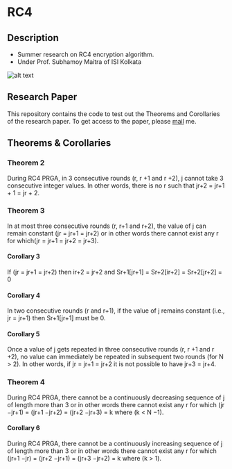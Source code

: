 # RC4

## Description

* Summer research on RC4 encryption algorithm.
* Under Prof. Subhamoy Maitra of ISI Kolkata

![alt text](https://www.isical.ac.in/~repro/wp-content/themes/isirepro/images/isi4_1.png "ISI Kolkata")

## Research Paper

This repository contains the code to test out the Theorems and
Corollaries of the research paper. To get access to the paper,
please [mail](mailto:chandratop.mail@gmail.com) me.

## Theorems & Corollaries

### Theorem 2

During RC4 PRGA, in 3 consecutive rounds (r, r +1 and r +2), j cannot take 3 consecutive
integer values. In other words, there is no r such that jr+2 = jr+1 + 1 = jr + 2.

### Theorem 3

In at most three consecutive rounds (r, r+1 and r+2), the value of j can
remain constant (jr = jr+1 = jr+2) or in other words there cannot exist
any r for which(jr = jr+1 = jr+2 = jr+3).

#### Corollary 3

If (jr = jr+1 = jr+2) then ir+2 = jr+2 and Sr+1[jr+1] = Sr+2[ir+2] = Sr+2[jr+2] = 0

#### Corollary 4

In two consecutive rounds (r and r+1), if the value of j remains
constant (i.e., jr = jr+1) then Sr+1[jr+1] must be 0.

#### Corollary 5

Once a value of j gets repeated in three consecutive rounds (r, r +1 and r +2),
no value can immediately be repeated in subsequent two rounds (for N > 2).
In other words, if jr = jr+1 = jr+2 it is not possible to have jr+3 = jr+4.

### Theorem 4

During RC4 PRGA, there cannot be a continuously decreasing sequence of
j of length more than 3 or in other words there cannot exist any r for which
(jr −jr+1) = (jr+1 −jr+2) = (jr+2 −jr+3) = k where (k < N −1).

#### Corollary 6

During RC4 PRGA, there cannot be a continuously increasing sequence of j
of length more than 3 or in other words there cannot exist any r for which
(jr+1 −jr) = (jr+2 −jr+1) = (jr+3 −jr+2) = k where (k > 1).
